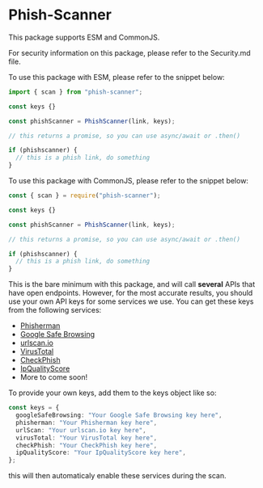 # Phish-Scanner

This package supports ESM and CommonJS.

For security information on this package, please refer to the Security.md file.

To use this package with ESM, please refer to the snippet below:

```typescript
import { scan } from "phish-scanner";

const keys {}

const phishScanner = PhishScanner(link, keys);

// this returns a promise, so you can use async/await or .then()

if (phishscanner) {
  // this is a phish link, do something
}
```

To use this package with CommonJS, please refer to the snippet below:

```javascript
const { scan } = require("phish-scanner");

const keys {}

const phishScanner = PhishScanner(link, keys);

// this returns a promise, so you can use async/await or .then()

if (phishscanner) {
  // this is a phish link, do something
}
```

This is the bare minimum with this package, and will call **several** APIs that have open endpoints. However, for the most accurate results, you should use your own API keys for some services we use. You can get these keys from the following services:

- [Phisherman](https://phisherman.gg)
- [Google Safe Browsing](https://developers.google.com/safe-browsing/v4/get-started)
- [urlscan.io](https://urlscan.io/about-api/)
- [VirusTotal](https://developers.virustotal.com/reference#url-scan)
- [CheckPhish](https://checkphish.ai/)
- [IpQualityScore](https://www.ipqualityscore.com/)
- More to come soon!

To provide your own keys, add them to the keys object like so:

```typescript
const keys = {
  googleSafeBrowsing: "Your Google Safe Browsing key here",
  phisherman: "Your Phisherman key here",
  urlScan: "Your urlscan.io key here",
  virusTotal: "Your VirusTotal key here",
  checkPhish: "Your CheckPhish key here",
  ipQualityScore: "Your IpQualityScore key here",
};
```

this will then automaticaly enable these services during the scan.
